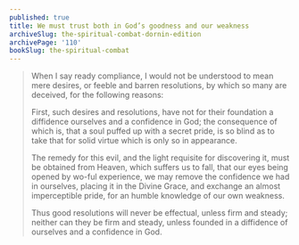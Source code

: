 ```yaml
---
published: true
title: We must trust both in God’s goodness and our weakness
archiveSlug: the-spiritual-combat-dornin-edition
archivePage: '110'
bookSlug: the-spiritual-combat
---
```


> When I say ready compliance, I would not be understood to mean mere desires, or feeble and barren resolutions, by which so many are deceived, for the following reasons:
>
> First, such desires and resolutions, have not for their foundation a diffidence ourselves and a confidence in God; the consequence of which is, that a soul puffed up with a secret pride, is so blind as to take that for solid virtue which is only so in appearance.
>
> The remedy for this evil, and the light requisite for discovering it, must be obtained from Heaven, which suffers us to fall, that our eyes being opened by wo-ful experience, we may remove the confidence we had in ourselves, placing it in the Divine Grace, and exchange an almost imperceptible pride, for an humble knowledge of our own weakness.
>
> Thus good resolutions will never be effectual, unless firm and steady; neither can they be firm and steady, unless founded in a diffidence of ourselves and a confidence in God.
